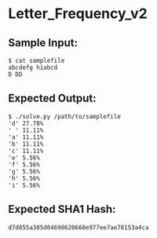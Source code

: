 # Letter_Frequency_v2

## Sample Input:

```
$ cat samplefile
abcdefg hiabcd
D DD
```
## Expected Output:

```
$ ./solve.py /path/to/samplefile
'd' 27.78%
' ' 11.11%
'a' 11.11%
'b' 11.11%
'c' 11.11%
'e' 5.56%
'f' 5.56%
'g' 5.56%
'h' 5.56%
'i' 5.56%
```
## Expected SHA1 Hash:

```
d7d855a305d04698620660e977ee7ae78153a4ca
```
